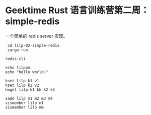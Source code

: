 # Geektime Rust 语言训练营第二周：simple-redis

一个简单的 redis server 实现。

```shell
 cd lilp-02-simple-redis
 cargo run
```
```redis-cli
redis-cli

echo lilpum
echo "hello world~"

hset lilp k1 v1
hset lilp k2 v2
hmget lilp k1 kk k2 k3

sadd lilp m1 m2 m3 m4
sismember lilp m1
sismember lilp mm
```
